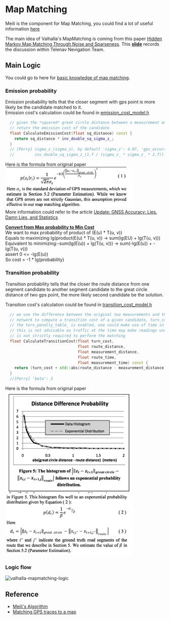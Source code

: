 # Map Matching
Meili is the component for Map Matching, you could find a lot of useful information [here](https://github.com/valhalla/valhalla/blob/master/docs/meili.md)

The main idea of Valhalla's MapMatching is coming from this paper [Hidden Markov Map Matching Through Noise and Sparseness](https://infolab.usc.edu/csci587/Fall2016/papers/Hidden%20Markov%20Map%20Matching%20Through%20Noise%20and%20Sparseness.pdf).  This [**slide**](../resource/presentations/valhalla_mm_11202018.pptx) records the discussion within Telenav Nevigation Team. 


## Main Logic
 You could go to here for [basic knowledge of map matching](../../routing_basic/doc/mapmatching_basic.md).  

### Emission probability
Emission probability tells that the closer segment with gps point is more likely be the candidate matched to it.  
Emission cost's calculation could be found in [emission_cost_model.h](https://github.com/valhalla/valhalla/blob/2345ba1f4936b9b547f1e0e43ba18c1d733a5e52/valhalla/meili/emission_cost_model.h#L29)  

```C++
  // given the *squared* great circle distance between a measurement and its candidate,
  // return the emission cost of the candidate
  float CalculateEmissionCost(float sq_distance) const {
    return sq_distance * inv_double_sq_sigma_z_;
  }
  // [Perry] sigma_z_(sigma_z), by default 'sigma_z': 4.07, 'gps_accuracy':4.07 or '5.0'
  //         inv_double_sq_sigma_z_(1.f / (sigma_z_ * sigma_z_ * 2.f))
```

Here is the formula from original paper  
<img src="../resource/pictures/mm_emission_prob_formula.png" alt="mm_emission_prob_formula" width="400"/><br/>
More information could refer to the article [Update: GNSS Accuracy: Lies, Damn Lies, and Statistics](http://www.christinafriedle.com/uploads/1/8/4/7/1847486/liesdamnedliesandstatistics.pdf)  


[**Convert from Max probability to Min Cost**](https://github.com/valhalla/valhalla/blob/master/docs/meili/algorithms.md)  
We want to max probability of product of (E(u) * T(u, v))  
Equals to maximizing lg(product(E(u) * T(u, v)) -> sum(lg(EU) + lg(T(u, v)))  
Equivalent to minimizing:-sum(lg(E(u)) + lg(T(u, v))) -> sum(-lg(E(u)) + -lg(T(u, v)))  
assert 0 <= -lg(E(u))  
So cost = -1 * lg(probability)  


### Transition probability
Transition probability tells that the closer the route distance from one segment candidate to another segment candidate to the great circle distance of two gps point, the more likely second candidate be the solution.  

Transition cost's calculation could be found in [transition_cost_model.h](https://github.com/valhalla/valhalla/blob/2345ba1f4936b9b547f1e0e43ba18c1d733a5e52/valhalla/meili/transition_cost_model.h#L38)  
```C++
  // we use the difference between the original two measurements and the distance along the route
  // network to compute a transition cost of a given candidate, turn_cost may be added if
  // the turn_penalty_table_ is enabled, one could make use of time in this computation but
  // this is not advisable as traffic at the time may make readings unreliable and time information
  // is not strictly required to perform the matching
  float CalculateTransitionCost(float turn_cost,
                                float route_distance,
                                float measurement_distance,
                                float route_time,
                                float measurement_time) const {
    return (turn_cost + std::abs(route_distance - measurement_distance)) * inv_beta_;
  }
  //[Perry] 'beta': 3
```

Here is the formula from original paper  
<img src="../resource/pictures/mm_hmmm_paper_distance_diff_proba.png" alt="mm_hmmm_paper_distance_diff_proba" width="400"/><br/>
<img src="../resource/pictures/mm_transition_probabilities_formula.png" alt="mm_transition_probabilities_formula" width="400"/><br/>

### Logic flow
<img src="../resource/pictures/valhalla-mapmatching-logic.png" alt="valhalla-mapmatching-logic" width="500"/><br/>

## Reference
- [Meili's Algorithm](https://github.com/valhalla/valhalla/blob/master/docs/meili.md)
- [Matching GPS traces to a map](https://blog.mapbox.com/matching-gps-traces-to-a-map-73730197d0e2)



